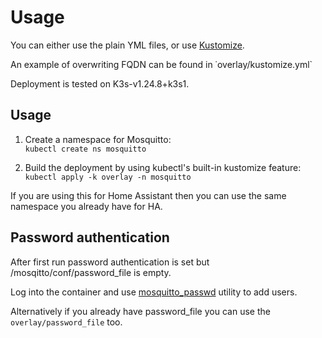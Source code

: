 # Usage

You can either use the plain YML files, or use [Kustomize](https://kustomize.io/).

An example of overwriting FQDN can be found in ˙overlay/kustomize.yml`

Deployment is tested on K3s-v1.24.8+k3s1.

## Usage

1. Create a namespace for Mosquitto:  
   ```kubectl create ns mosquitto```

2. Build the deployment by using kubectl's built-in kustomize feature:  
   ```kubectl apply -k overlay -n mosquitto```

If you are using this for Home Assistant then you can use the same namespace you already have for HA.

## Password authentication

After first run password authentication is set but /mosqitto/conf/password_file is empty.

Log into the container and use [mosquitto_passwd](https://mosquitto.org/man/mosquitto_passwd-1.html) utility to add users.

Alternatively if you already have password_file you can use the `overlay/password_file` too.
